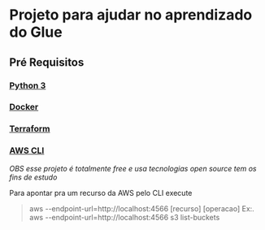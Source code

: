 # Projeto para ajudar no aprendizado do Glue


## Pré Requisitos
### [Python 3](https://www.python.org/downloads/)
### [Docker](https://docs.docker.com/get-docker/)
### [Terraform](https://www.terraform.io/downloads.html)
### [AWS CLI](https://aws.amazon.com/pt/cli/)

*OBS esse projeto é totalmente free e usa tecnologias open source tem os fins de estudo*

Para apontar pra um recurso da AWS pelo CLI execute 
>  aws --endpoint-url=http://localhost:4566 [recurso] [operacao]
Ex:.
>  aws --endpoint-url=http://localhost:4566 s3 list-buckets